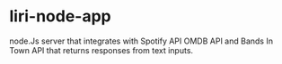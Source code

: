 # liri-node-app
node.Js server that integrates with Spotify API OMDB API and Bands In Town API that returns responses from text inputs.
